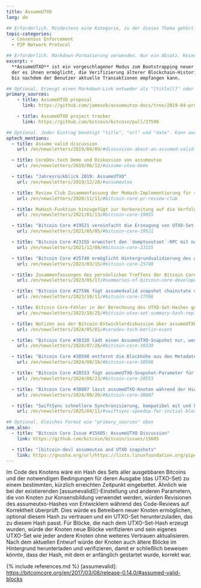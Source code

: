 ```yaml
---
title: AssumeUTXO
lang: de

## Erforderlich. Mindestens eine Kategorie, zu der dieses Thema gehört.
topic-categories:
  - Consensus Enforcement
  - P2P Network Protocol

## Erforderlich. Markdown-Formatierung verwenden. Nur ein Absatz. Keine Links erlaubt.
excerpt: >
  **AssumeUTXO** ist ein vorgeschlagener Modus zum Bootstrapping neuer Full Nodes,
  der es ihnen ermöglicht, die Verifizierung älterer Blockchain-Historie zu verschieben,
  bis nachdem der Benutzer aktuelle Transaktionen empfangen kann.

## Optional. Erzeugt einen Markdown-Link entweder als "[title][]" oder "[title](link)"
primary_sources:
    - title: AssumeUTXO proposal
      link: https://github.com/jamesob/assumeutxo-docs/tree/2019-04-proposal/proposal

    - title: AssumeUTXO project tracker
      link: https://github.com/bitcoin/bitcoin/pull/27596

## Optional. Jeder Eintrag benötigt "title", "url" und "date". Kann auch "feature: true" verwenden, um den Eintrag hervorzuheben
optech_mentions:
  - title: Assume valid discussion
    url: /en/newsletters/2019/04/09/#discussion-about-an-assumed-valid-mechanism-for-utxo-snapshots

  - title: CoreDev.tech Demo und Diskussion von assumeutxo
    url: /en/newsletters/2019/06/12/#assume-utxo-demo

  - title: "Jahresrückblick 2019: AssumeUTXO"
    url: /en/newsletters/2019/12/28/#assumeutxo

  - title: Review Club Zusammenfassung der MuHash-Implementierung für schnelles Hashing des UTXO-Sets
    url: /en/newsletters/2020/11/11/#bitcoin-core-pr-review-club

  - title: MuHash-Funktion hinzugefügt zur Vorbereitung auf die Verfolgung von UTXO-Status-Hashes
    url: /en/newsletters/2021/01/13/#bitcoin-core-19055

  - title: "Bitcoin Core #19521 vereinfacht die Erzeugung von UTXO-Set-Hashes für alte Blöcke"
    url: /en/newsletters/2021/05/05/#bitcoin-core-19521

  - title: "Bitcoin Core #23155 erweitert den `dumptxoutset`-RPC mit neuen Informationen"
    url: /en/newsletters/2021/12/08/#bitcoin-core-23155

  - title: "Bitcoin Core #25740 ermöglicht Hintergrundvalidierung des gebootstrappten UTXO-Status"
    url: /en/newsletters/2023/03/15/#bitcoin-core-25740

  - title: Zusammenfassungen des persönlichen Treffens der Bitcoin Core-Entwickler
    url: /en/newsletters/2023/05/17/#summaries-of-bitcoin-core-developers-in-person-meeting

  - title: "Bitcoin Core #27596 fügt assumedvalid snapshot chainstate und vollständige Validierungssynchronisation im Hintergrund hinzu"
    url: /en/newsletters/2023/10/11/#bitcoin-core-27596

  - title: Bitcoin Core-Fehler in der Berechnung des UTXO-Set-Hashes gefunden
    url: /en/newsletters/2023/10/25/#bitcoin-utxo-set-summary-hash-replacement

  - title: Notizen aus der Bitcoin-Entwicklerdiskussion über assumeUTXO für Mainnet
    url: /en/newsletters/2024/05/01/#coredev-tech-berlin-event

  - title: "Bitcoin Core #30320 lädt einen AssumeUTXO-Snapshot nur, wenn er der Vorgänger der Kette mit der höchsten PoW ist"
    url: /en/newsletters/2024/07/26/#bitcoin-core-30320

  - title: "Bitcoin Core #30598 entfernt die Blockhöhe aus den Metadaten der assumeUTXO-Snapshot-Datei"
    url: /en/newsletters/2024/08/16/#bitcoin-core-30598

  - title: "Bitcoin Core #28553 fügt assumeUTXO-Snapshot-Parameter für Mainnet-Block 840.000 hinzu"
    url: /en/newsletters/2024/08/23/#bitcoin-core-28553

  - title: "Bitcoin Core #30807 lässt assumeUTXO-Knoten während der Hintergrundsynchronisation NODE_NETWORK_LIMITED signalisieren"
    url: /en/newsletters/2024/09/20/#bitcoin-core-30807

  - title: "SwiftSync schnellere Synchronisierung, kompatibel mit und komplementär zu assumeUTXO"
    url: /en/newsletters/2025/04/11/#swiftsync-speedup-for-initial-block-download

## Optional. Gleiches Format wie "primary_sources" oben
see_also:
  - title: "Bitcoin Core Issue #15605: AssumeUTXO Discussion"
    link: https://github.com/bitcoin/bitcoin/issues/15605

  - title: "[bitcoin-dev] assumeutxo and UTXO snapshots"
    link: https://gnusha.org/url/https://lists.linuxfoundation.org/pipermail/bitcoin-dev/2019-April/016825.html
---
```

Im Code des Knotens wäre ein Hash des Sets aller ausgebbaren Bitcoins und der notwendigen Bedingungen für deren Ausgabe (das UTXO-Set) zu einem bestimmten, kürzlich erreichten Zeitpunkt eingebettet. Ähnlich wie bei der existierenden [assumevalid][]-Einstellung und anderen Parametern, die von Knoten zur Konsensbildung verwendet werden, würden Revisionen des assumeutxo-Hashes von Entwicklern während des Code-Reviews auf Korrektheit überprüft. Dies würde es Betreibern neuer Knoten ermöglichen, optional diesem Hash zu vertrauen und ein UTXO-Set herunterzuladen, das zu diesem Hash passt. Für Blöcke, die nach dem UTXO-Set-Hash erzeugt wurden, würde der Knoten neue Blöcke verifizieren und sein eigenes UTXO-Set wie jeder andere Knoten ohne weiteres Vertrauen aktualisieren. Nach dem aktuellen Entwurf würde der Knoten auch ältere Blöcke im Hintergrund herunterladen und verifizieren, damit er schließlich beweisen könnte, dass der Hash, mit dem er anfänglich gestartet wurde, korrekt war.

{% include references.md %}
[assumevalid]: https://bitcoincore.org/en/2017/03/08/release-0.14.0/#assumed-valid-blocks
